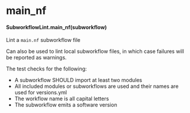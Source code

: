 # main_nf

#### SubworkflowLint.main_nf(subworkflow)

Lint a `main.nf` subworkflow file

Can also be used to lint local subworkflow files,
in which case failures will be reported as
warnings.

The test checks for the following:

- A subworkflow SHOULD import at least two modules
- All included modules or subworkflows are used and their names are used for versions.yml
- The workflow name is all capital letters
- The subworkflow emits a software version
